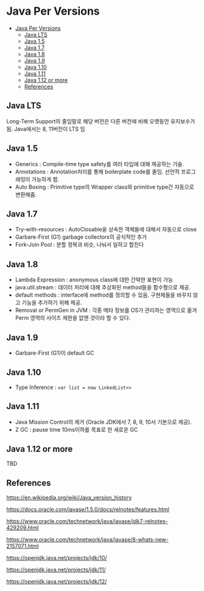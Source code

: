# Java Per Versions

- [Java Per Versions](#java-per-versions)
  - [Java LTS](#java-lts)
  - [Java 1.5](#java-15)
  - [Java 1.7](#java-17)
  - [Java 1.8](#java-18)
  - [Java 1.9](#java-19)
  - [Java 1.10](#java-110)
  - [Java 1.11](#java-111)
  - [Java 1.12 or more](#java-112-or-more)
  - [References](#references)

## Java LTS

Long-Term Support의 줄임말로 해당 버전은 다른 버전에 비해 오랫동안 유지보수가 됨. Java에서는 8, 11버전이 LTS 임

## Java 1.5

- Generics : Compile-time type safety를 여러 타입에 대해 제공하는 기술.
- Annotations : Annotation처리를 통해 boilerplate code를 줄임. 선언적 프로그래밍이 가능하게 함.
- Auto Boxing : Primitive type의 Wrapper class와 primitive type간 자동으로 변환해줌.

## Java 1.7

- Try-with-resources : AutoClosable을 상속한 객체들에 대해서 자동으로 close
- Garbare-First (G1) garbage collectors의 공식적인 추가
- Fork-Join Pool : 분할 정복과 비슷, 나눠서 일하고 합친다

## Java 1.8

- Lambda Expression : anonymous class에 대한 간략한 표현이 가능
- java.util.stream : 데이터 처리에 대해 추상화된 method들을 함수형으로 제공.
- default methods : interface에 method를 정의할 수 있음. 구현체들을 바꾸지 않고 기능을 추가하기 위해 제공.
- Removal or PermGen in JVM : 각종 메타 정보를 OS가 관리하는 영역으로 옮겨 Perm 영역의 사이즈 제한을 없앤 것이라 할 수 있다.

## Java 1.9

- Garbare-First (G1)이 default GC

## Java 1.10

- Type Inference : `var list = new LinkedList<>`

## Java 1.11

- Java Mission Control의 제거 (Oracle JDK에서 7, 8, 9, 10서 기본으로 제공).
- Z GC : pause time 10ms이하를 목표로 한 새로운 GC

## Java 1.12 or more

TBD

## References

https://en.wikipedia.org/wiki/Java_version_history

https://docs.oracle.com/javase/1.5.0/docs/relnotes/features.html

https://www.oracle.com/technetwork/java/javase/jdk7-relnotes-429209.html

https://www.oracle.com/technetwork/java/javase/8-whats-new-2157071.html

https://openjdk.java.net/projects/jdk/10/

https://openjdk.java.net/projects/jdk/11/

https://openjdk.java.net/projects/jdk/12/

